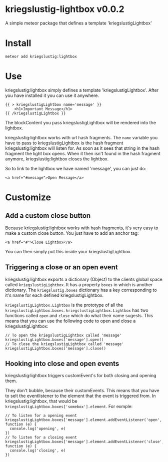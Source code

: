 # kriegslustig-lightbox v0.0.2
A simple meteor package that defines a template 'kriegslustigLightbox'

# Install
`meteor add kriegslustig:lightbox`

# Use
kriegslustig:lightbox simply defines a template 'kriegslustigLightbox'. After you have installed it you can use it anywhere.

```
{{ > kriegslustigLightbox name='message' }}
    <h1>Important Message</h1>
{{ /kriegslustigLightbox }}
```

The blockContent you pass kriegslustigLightbox will be rendered into the lightbox.

kriegslustig:lightbox works with url hash fragments. The `name` variable you have to pass to kriegslustigLightbox is the hash fragment kriegslustig:lightbox will listen for. As soon as it sees that string in the hash fragment the light box opens. When it then isn't found in the hash fragment anymore, kriegslustig:lightbox closes the lightbox.

So to link to the lightbox we have named 'message', you can just do:
```
<a href="#message">Open Message</a>
```

# Customize

## Add a custom close button

Because kriegslustig:lightbox works with hash fragments, it's very easy to make a custom close button. You just have to add an anchor tag:

```
<a href="#">Close Lightbox</a>
```

You can then simply put this inside your kriegslustigLightbox.

## Triggering a close or an open event

kriegslustig:lightbox exports a dictionary (Object) to the clients global space called `kriegslustigLightbox`. It has a property `boxes` in which is another dictionary. The `kriegslustig.boxes` dictionary has a key corresponding to it's name for each defined kriegslustigLightbox.

`kriegslustigLightbox.Lightbox` is the prototype of all the `kriegslustigLightbox.boxes`. `kriegslustigLightbox.Lightbox` has two functions called `open` and `close` which do what their name sugests. This means that you can use the following code to open and close a kriegslustigLightbox:

```
// To open the kriegslustigLightbox called 'message'
kriegslustigLightbox.boxes['message'].open()
// To close the kriegslustigLightbox called 'message'
kriegslustigLightbox.boxes['message'].close()
```

## Hooking into close and open events
kriegslustig:lightbox triggers customEvent's for both closing and opening them.

They don't bubble, because their customEvents. This means that you have to selt the eventlistener to the element that the event is triggered from. In kriegslustig:lightbox, that would be `kriegslustigLightbox.boxes['somebox'].element`. For exmple:

```
// To listen for a opening event
kriegslustigLightbox.boxes['message'].element.addEventListener('open', function (e) {
  console.log('opening', e) 
})
// To listen for a closing event
kriegslustigLightbox.boxes['message'].element.addEventListener('close', function (e) {
  console.log('closing', e) 
})
```